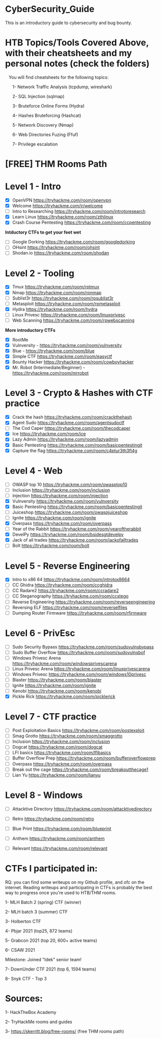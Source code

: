 # CyberSecurity_Guide
This is an introductory guide to cybersecurity and bug bounty.

# HTB Topics/Tools Covered Above, with their cheatsheets and my personal notes (check the folders) 

   &nbsp;&nbsp; You will find cheatsheets for the following topics: 
 
   &nbsp;&nbsp;&nbsp;&nbsp;&nbsp;&nbsp;1- Network Traffic Analysis (tcpdump, wireshark)

   &nbsp;&nbsp;&nbsp;&nbsp;&nbsp;&nbsp;2- SQL Injection (sqlmap)

   &nbsp;&nbsp;&nbsp;&nbsp;&nbsp;&nbsp;3- Bruteforce Online Forms (Hydra)

   &nbsp;&nbsp;&nbsp;&nbsp;&nbsp;&nbsp;4- Hashes Bruteforcing (Hashcat)

   &nbsp;&nbsp;&nbsp;&nbsp;&nbsp;&nbsp;5- Network Discovery (Nmap)

   &nbsp;&nbsp;&nbsp;&nbsp;&nbsp;&nbsp;6- Web Directories Fuzing (Ffuf)

   &nbsp;&nbsp;&nbsp;&nbsp;&nbsp;&nbsp;7- Privilege escalation 

# [FREE] THM Rooms Path

 # Level 1 - Intro
 - [X] OpenVPN https://tryhackme.com/room/openvpn
 - [X] Welcome https://tryhackme.com/jr/welcome
 - [ ] Intro to Researching https://tryhackme.com/room/introtoresearch
 - [X] Learn Linux https://tryhackme.com/room/zthlinux
 - [X] Crash Course Pentesting https://tryhackme.com/room/ccpentesting

 **Intductory CTFs to get your feet wet**

 - [ ] Google Dorking https://tryhackme.com/room/googledorking
 - [ ] OHsint https://tryhackme.com/room/ohsint
 - [ ] Shodan.io https://tryhackme.com/room/shodan

 # Level 2 - Tooling
 - [X] Tmux https://tryhackme.com/room/rptmux
 - [X] Nmap https://tryhackme.com/room/rpnmap
 - [ ] Sublist3r https://tryhackme.com/room/rpsublist3r
 - [ ] Metasploit https://tryhackme.com/room/rpmetasploit
 - [X] Hydra https://tryhackme.com/room/hydra
 - [ ] Linux Privesc https://tryhackme.com/room/linuxprivesc
 - [ ] Web Scanning https://tryhackme.com/room/rpwebscanning

 **More introductory CTFs**
 - [X] RootMe
 - [X] Vulnversity - https://tryhackme.com/room/vulnversity
 - [X] Blue - https://tryhackme.com/room/blue
 - [X] Simple CTF https://tryhackme.com/room/easyctf
 - [X] Bounty Hacker https://tryhackme.com/room/cowboyhacker
 - [X] Mr. Robot (Intermediate/Beginner) - https://tryhackme.com/room/mrrobot 

 # Level 3 - Crypto & Hashes with CTF practice
 - [X] Crack the hash https://tryhackme.com/room/crackthehash
 - [X] Agent Sudo https://tryhackme.com/room/agentsudoctf
 - [ ] The Cod Caper https://tryhackme.com/room/thecodcaper
 - [X] Ice https://tryhackme.com/room/ice
 - [X] Lazy Admin https://tryhackme.com/room/lazyadmin
 - [x] Basic Pentesting https://tryhackme.com/room/basicpentestingjt
 - [X] Capture the flag https://tryhackme.com/room/c4ptur3th3fl4g

 # Level 4 - Web
 - [ ] OWASP top 10 https://tryhackme.com/room/owasptop10
 - [ ] Inclusion https://tryhackme.com/room/inclusion
 - [ ] Injection https://tryhackme.com/room/injection
 - [X] Vulnversity https://tryhackme.com/room/vulnversity
 - [X] Basic Pentesting https://tryhackme.com/room/basicpentestingjt
 - [ ] Juiceshop https://tryhackme.com/room/owaspjuiceshop
 - [ ] Ignite https://tryhackme.com/room/ignite
 - [X] Overpass https://tryhackme.com/room/overpass
 - [ ] Year of the Rabbit https://tryhackme.com/room/yearoftherabbit
 - [X] DevelPy https://tryhackme.com/room/bsidesgtdevelpy
 - [X] Jack of all trades https://tryhackme.com/room/jackofalltrades
 - [ ] Bolt https://tryhackme.com/room/bolt

 # Level 5 - Reverse Engineering
 - [X] Intro to x86 64 https://tryhackme.com/room/introtox8664
 - [ ] CC Ghidra https://tryhackme.com/room/ccghidra
 - [ ] CC Radare2 https://tryhackme.com/room/ccradare2
 - [ ] CC Steganography https://tryhackme.com/room/ccstego
 - [ ] Reverse Engineering https://tryhackme.com/room/reverseengineering
 - [ ] Reversing ELF https://tryhackme.com/room/reverselfiles
 - [ ] Dumping Router Firmware https://tryhackme.com/room/rfirmware

 # Level 6 - PrivEsc
 - [ ] Sudo Security Bypass https://tryhackme.com/room/sudovulnsbypass
 - [ ] Sudo Buffer Overflow https://tryhackme.com/room/sudovulnsbof
 - [ ] Windows Privesc Arena https://tryhackme.com/room/windowsprivescarena
 - [ ] Linux Privesc Arena https://tryhackme.com/room/linuxprivescarena
 - [ ] Windows Privesc https://tryhackme.com/room/windows10privesc
 - [ ] Blaster https://tryhackme.com/room/blaster
 - [ ] Ignite https://tryhackme.com/room/ignite
 - [ ] Kenobi https://tryhackme.com/room/kenobi
 - [X] Pickle Rick https://tryhackme.com/room/picklerick

 # Level 7 - CTF practice
 - [ ] Post Exploitation Basics https://tryhackme.com/room/postexploit
 - [ ] Smag Grotto https://tryhackme.com/room/smaggrotto
 - [ ] Inclusion https://tryhackme.com/room/inclusion
 - [ ] Dogcat https://tryhackme.com/room/dogcat
 - [ ] LFI basics https://tryhackme.com/room/lfibasics
 - [ ] Buffer Overflow Prep https://tryhackme.com/room/bufferoverflowprep
 - [ ] Overpass https://tryhackme.com/room/overpass
 - [ ] Break out the cage https://tryhackme.com/room/breakoutthecage1
 - [ ] Lian Yu https://tryhackme.com/room/lianyu

 # Level 8 - Windows
 - [ ] Attacktive Directory https://tryhackme.com/room/attacktivedirectory
 - [ ] Retro https://tryhackme.com/room/retro
 - [ ] Blue Print https://tryhackme.com/room/blueprint
 - [ ] Anthem https://tryhackme.com/room/anthem
 - [ ] Relevant https://tryhackme.com/room/relevant


 # CTFs I participated in:
 
RQ: you can find some writeups on my Github profile, and ofc on the internet. Reading writeups and participating in CTFs is probably the best way to progress once you're used to HTB/THM rooms.
 
  1- MLH Batch 2 (spring) CTF (winner)
  
  2- MLH batch 3 (summer) CTF
  
  3- Holberton CTF
  
  4- Pbjar 2021 (top25, 872 teams)
  
  5- Grabcon 2021 (top 20, 600+ active teams)
  
  6- CSAW 2021
  
  Milestone: Joined "Idek" senior team!
  
  7- DownUnder CTF 2021 (top 6, 1594 teams)
  
  8- Snyk CTF - Top 3 
  

  
  # Sources:

 1- HackTheBox Academy
 
 2- TryHackMe rooms and guides
 
 3- https://skerritt.blog/free-rooms/ (free THM rooms path)
 
